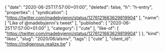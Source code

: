 {
  "date": "2020-06-25T17:57:00+01:00",
  "deleted": false,
  "h": "h-entry",
  "properties": {
    "syndication": [
      "https://twitter.com/madebyjenni/status/1276121663629819904"
    ],
    "name": [
      "Like of @madebyjenni's tweet"
    ],
    "published": [
      "2020-06-25T17:57:00+01:00"
    ],
    "category": [
      "cute"
    ],
    "like-of": [
      "https://twitter.com/madebyjenni/status/1276121663629819904"
    ]
  },
  "kind": "likes",
  "slug": "2020/06/alsmv",
  "tags": [
    "cute"
  ],
  "client_id": "https://indigenous.realize.be"
}
